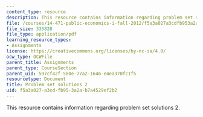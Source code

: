 ```yaml
---
content_type: resource
description: This resource contains information regarding problem set solutions 2.
file: /courses/14-471-public-economics-i-fall-2012/f5a3a027a3cdfb953a2ab7a4529ef2b2_MIT14_471F12_pset2_sol.pdf
file_size: 335828
file_type: application/pdf
learning_resource_types:
- Assignments
license: https://creativecommons.org/licenses/by-nc-sa/4.0/
ocw_type: OCWFile
parent_title: Assignments
parent_type: CourseSection
parent_uid: 597cf42f-580e-77a2-1646-e4ea370fc1f5
resourcetype: Document
title: Problem set solutions 2
uid: f5a3a027-a3cd-fb95-3a2a-b7a4529ef2b2
---
```

This resource contains information regarding problem set solutions 2.